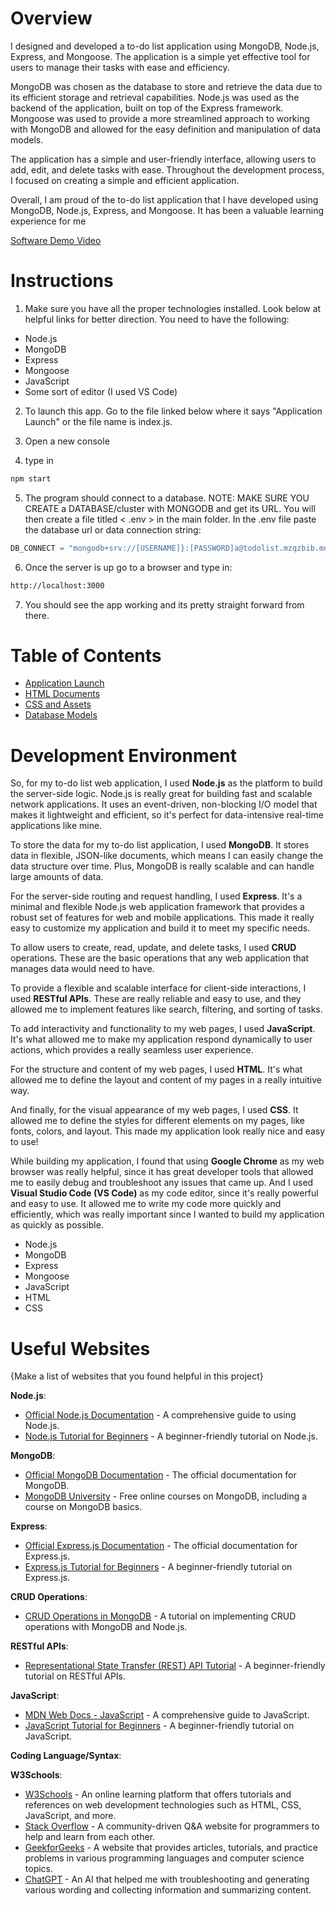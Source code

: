 # Overview

I designed and developed a to-do list application using MongoDB, Node.js, Express, and Mongoose. The application is a simple yet effective tool for users to manage their tasks with ease and efficiency.

MongoDB was chosen as the database to store and retrieve the data due to its efficient storage and retrieval capabilities. Node.js was used as the backend of the application, built on top of the Express framework. Mongoose was used to provide a more streamlined approach to working with MongoDB and allowed for the easy definition and manipulation of data models.

The application has a simple and user-friendly interface, allowing users to add, edit, and delete tasks with ease. Throughout the development process, I focused on creating a simple and efficient application. 

Overall, I am proud of the to-do list application that I have developed using MongoDB, Node.js, Express, and Mongoose. It has been a valuable learning experience for me

[Software Demo Video](https://drive.google.com/file/d/19Ectx0qf4DveIQ1d-UBclgjXK_exzLUk/view?usp=share_link)

# Instructions
1. Make sure you have all the proper technologies installed. Look below at helpful links for better direction. You need to have the following:
- Node.js
- MongoDB
- Express
- Mongoose
- JavaScript
- Some sort of editor (I used VS Code)

2. To launch this app. Go to the file linked below where it says "Application Launch" or the file name is index.js.

3. Open a new console

4. type in 
```js
npm start
```

5. The program should connect to a database. NOTE: MAKE SURE YOU CREATE a DATABASE/cluster with MONGODB and get its URL. You will then create a file titled < .env > in the main folder. In the .env file paste the database url or data connection string:
```js
DB_CONNECT = "mongodb+srv://[USERNAME]}:[PASSWORD]a@todolist.mzqzbib.mongodb.net/?retryWrites=true&w=majority"
```

6. Once the server is up go to a browser and type in:

```html
http://localhost:3000
```

7. You should see the app working and its pretty straight forward from there. 



# Table of Contents

- [Application Launch](/index.js)
- [HTML Documents](./views)
- [CSS and Assets](./public)
- [Database Models](./models)

# Development Environment

So, for my to-do list web application, I used **Node.js** as the platform to build the server-side logic. Node.js is really great for building fast and scalable network applications. It uses an event-driven, non-blocking I/O model that makes it lightweight and efficient, so it's perfect for data-intensive real-time applications like mine.

To store the data for my to-do list application, I used **MongoDB**. It stores data in flexible, JSON-like documents, which means I can easily change the data structure over time. Plus, MongoDB is really scalable and can handle large amounts of data.

For the server-side routing and request handling, I used **Express**. It's a minimal and flexible Node.js web application framework that provides a robust set of features for web and mobile applications. This made it really easy to customize my application and build it to meet my specific needs.

To allow users to create, read, update, and delete tasks, I used **CRUD** operations. These are the basic operations that any web application that manages data would need to have.

To provide a flexible and scalable interface for client-side interactions, I used **RESTful APIs**. These are really reliable and easy to use, and they allowed me to implement features like search, filtering, and sorting of tasks.

To add interactivity and functionality to my web pages, I used **JavaScript**. It's what allowed me to make my application respond dynamically to user actions, which provides a really seamless user experience.

For the structure and content of my web pages, I used **HTML**. It's what allowed me to define the layout and content of my pages in a really intuitive way.

And finally, for the visual appearance of my web pages, I used **CSS**. It allowed me to define the styles for different elements on my pages, like fonts, colors, and layout. This made my application look really nice and easy to use!

While building my application, I found that using **Google Chrome** as my web browser was really helpful, since it has great developer tools that allowed me to easily debug and troubleshoot any issues that came up. And I used **Visual Studio Code (VS Code)** as my code editor, since it's really powerful and easy to use. It allowed me to write my code more quickly and efficiently, which was really important since I wanted to build my application as quickly as possible.

- Node.js
- MongoDB
- Express
- Mongoose
- JavaScript
- HTML
- CSS



# Useful Websites

{Make a list of websites that you found helpful in this project}

**Node.js**:
- [Official Node.js Documentation](https://nodejs.org/en/docs/) - A comprehensive guide to using Node.js.
- [Node.js Tutorial for Beginners](https://www.tutorialspoint.com/nodejs/index.htm) - A beginner-friendly tutorial on Node.js.

**MongoDB**:
- [Official MongoDB Documentation](https://docs.mongodb.com/manual/) - The official documentation for MongoDB.
- [MongoDB University](https://university.mongodb.com/) - Free online courses on MongoDB, including a course on MongoDB basics.

**Express**:
- [Official Express.js Documentation](https://expressjs.com/) - The official documentation for Express.js.
- [Express.js Tutorial for Beginners](https://www.tutorialspoint.com/expressjs/index.htm) - A beginner-friendly tutorial on Express.js.

**CRUD Operations**:
- [CRUD Operations in MongoDB](https://www.mongodb.com/blog/post/quick-start-crud-operations-mongodb-nodejs) - A tutorial on implementing CRUD operations with MongoDB and Node.js.

**RESTful APIs**:
- [Representational State Transfer (REST) API Tutorial](https://restfulapi.net/) - A beginner-friendly tutorial on RESTful APIs.

**JavaScript**:
- [MDN Web Docs - JavaScript](https://developer.mozilla.org/en-US/docs/Web/JavaScript) - A comprehensive guide to JavaScript.
- [JavaScript Tutorial for Beginners](https://www.tutorialspoint.com/javascript/index.htm) - A beginner-friendly tutorial on JavaScript.

**Coding Language/Syntax**:

**W3Schools**:
- [W3Schools](https://www.w3schools.com/) - An online learning platform that offers tutorials and references on web development technologies such as HTML, CSS, JavaScript, and more.
- [Stack Overflow](https://stackoverflow.com/) - A community-driven Q&A website for programmers to help and learn from each other.
- [GeekforGeeks](https://www.geeksforgeeks.org/) - A website that provides articles, tutorials, and practice problems in various programming languages and computer science topics.
- [ChatGPT](https://chat.openai.com/) - An AI that helped me with troubleshooting and generating various wording and collecting information and summarizing content. 